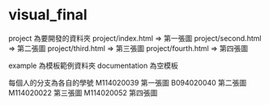 # visual_final
project 為要開發的資料夾
project/index.html => 第一張圖
project/second.html => 第二張圖
project/third.html => 第三張圖
project/fourth.html => 第四張圖

example 為模板範例資料夾
documentation 為空模板

每個人的分支為各自的學號
M114020039 第一張圖
B094020040 第二張圖
M114020022 第三張圖
M114020052 第四張圖
